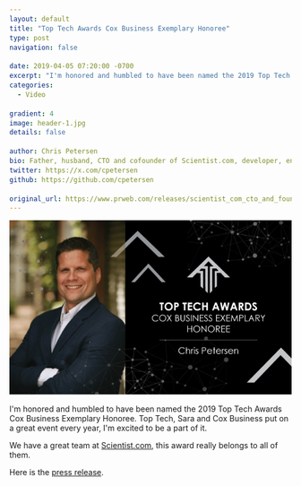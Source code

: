 ```yaml
---
layout: default
title: "Top Tech Awards Cox Business Exemplary Honoree"
type: post
navigation: false

date: 2019-04-05 07:20:00 -0700
excerpt: "I'm honored and humbled to have been named the 2019 Top Tech Awards Cox Business Exemplary Honoree"
categories:
  - Video

gradient: 4
image: header-1.jpg
details: false

author: Chris Petersen
bio: Father, husband, CTO and cofounder of Scientist.com, developer, entrepreneur and technologist.
twitter: https://x.com/cpetersen
github: https://github.com/cpetersen

original_url: https://www.prweb.com/releases/scientist_com_cto_and_founder_chris_petersen_wins_cox_business_exemplary_award_for_outstanding_tech_leadership/prweb16219764.htm
---
```


![top-tech-awards-2019.png](/assets/import/top-tech-awards-2019.png)  

I'm honored and humbled to have been named the 2019 Top Tech Awards Cox Business Exemplary Honoree. Top Tech, Sara and Cox Business put on a great event every year, I'm excited to be a part of it.

We have a great team at [Scientist.com](https://www.scientist.com), this award really belongs to all of them.

Here is the [press release](https://www.prweb.com/releases/scientist_com_cto_and_founder_chris_petersen_wins_cox_business_exemplary_award_for_outstanding_tech_leadership/prweb16219764.htm).
